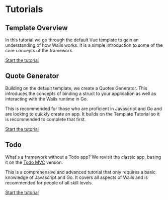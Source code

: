 # Tutorials

## Template Overview

In this tutorial we go through the default Vue template to gain an understanding of how Wails works. It is a simple introduction to some of the core concepts of the framework. 

[Start the tutorial](./template.md)

## Quote Generator

Building on the default template, we create a Quotes Generator. This introduces the concepts of binding a struct to your application as well as interacting with the Wails runtime in Go.

This is recommended for those who are proficient in Javascript and Go and are looking to quickly create an app. It builds on the Template Tutorial so it is recommended to complete that first.

[Start the tutorial](./quotes.md)

## Todo

What's a framework without a Todo app? We revisit the classic app, basing it on the [Todo MVC](http://todomvc.com/examples/vue/) version.

This is a comprehensive and advanced tutorial that only requires a basic knowledge of Javascript and Go. It covers all aspects of Wails and is recommended for people of all skill levels.

[Start the tutorial](./todo.md)
